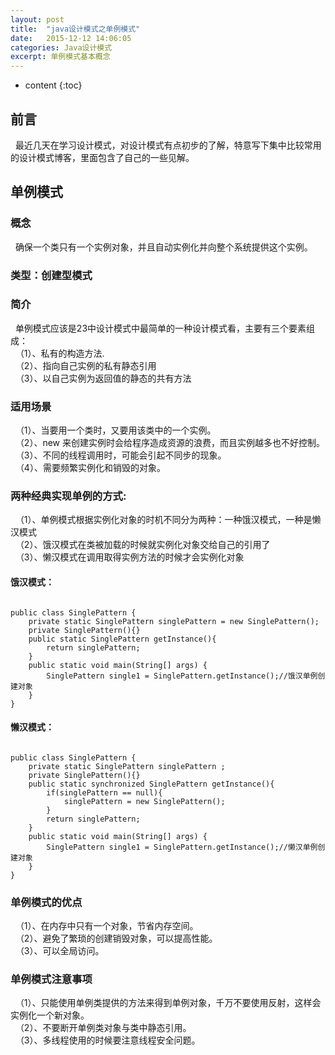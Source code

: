 ```yaml
---
layout: post
title:  "java设计模式之单例模式"
date:   2015-12-12 14:06:05
categories: Java设计模式
excerpt: 单例模式基本概念
---
```


* content
{:toc}

## 前言
  &nbsp;&nbsp;最近几天在学习设计模式，对设计模式有点初步的了解，特意写下集中比较常用的设计模式博客，里面包含了自己的一些见解。

## 单例模式

### 概念
  &nbsp;&nbsp;确保一个类只有一个实例对象，并且自动实例化并向整个系统提供这个实例。

### 类型：创建型模式

### 简介
  &nbsp;&nbsp;单例模式应该是23中设计模式中最简单的一种设计模式看，主要有三个要素组成：<br/>
  &nbsp;&nbsp;（1）、私有的构造方法.<br/> 
  &nbsp;&nbsp;（2）、指向自己实例的私有静态引用 <br/>
  &nbsp;&nbsp;（3）、以自己实例为返回值的静态的共有方法

### 适用场景
  &nbsp;&nbsp;（1）、当要用一个类时，又要用该类中的一个实例。<br/>
  &nbsp;&nbsp;（2）、new 来创建实例时会给程序造成资源的浪费，而且实例越多也不好控制。<br/>
  &nbsp;&nbsp;（3）、不同的线程调用时，可能会引起不同步的现象。<br/>
  &nbsp;&nbsp;（4）、需要频繁实例化和销毁的对象。

### 两种经典实现单例的方式:
  &nbsp;&nbsp;（1）、单例模式根据实例化对象的时机不同分为两种：一种饿汉模式，一种是懒汉模式<br/>
  &nbsp;&nbsp;（2）、饿汉模式在类被加载的时候就实例化对象交给自己的引用了<br/>
  &nbsp;&nbsp;（3）、懒汉模式在调用取得实例方法的时候才会实例化对象

#### 饿汉模式：

```

public class SinglePattern {  
    private static SinglePattern singlePattern = new SinglePattern();  
    private SinglePattern(){}  
    public static SinglePattern getInstance(){  
        return singlePattern;  
    }  
    public static void main(String[] args) {  
        SinglePattern single1 = SinglePattern.getInstance();//饿汉单例创建对象  
    }  
} 

```

#### 懒汉模式：

```

public class SinglePattern {  
    private static SinglePattern singlePattern ;  
    private SinglePattern(){}  
    public static synchronized SinglePattern getInstance(){  
        if(singlePattern == null){  
            singlePattern = new SinglePattern();  
        }  
        return singlePattern;  
    }  
    public static void main(String[] args) {  
        SinglePattern single1 = SinglePattern.getInstance();//懒汉单例创建对象  
    }  
}  

```

### 单例模式的优点
  &nbsp;&nbsp;（1）、在内存中只有一个对象，节省内存空间。<br/>
  &nbsp;&nbsp;（2）、避免了繁琐的创建销毁对象，可以提高性能。<br/>
  &nbsp;&nbsp;（3）、可以全局访问。

### 单例模式注意事项
  &nbsp;&nbsp;（1）、只能使用单例类提供的方法来得到单例对象，千万不要使用反射，这样会实例化一个新对象。<br/>
  &nbsp;&nbsp;（2）、不要断开单例类对象与类中静态引用。<br/>
  &nbsp;&nbsp;（3）、多线程使用的时候要注意线程安全问题。
